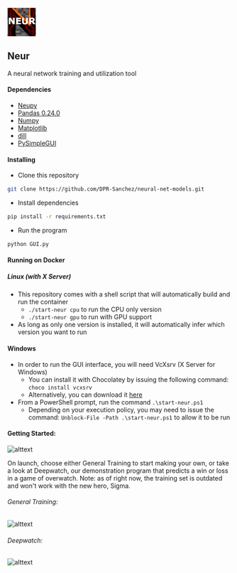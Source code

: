 ![alttext](https://github.com/DPR-Sanchez/neural-net-models/blob/dev/Neur_Icon_64.png)

## Neur
A neural network training and utilization tool

#### Dependencies

* [Neupy](https://github.com/itdxer/neupy)
* [Pandas 0.24.0](https://pandas.pydata.org/pandas-docs/stable/whatsnew/index.html#version-0-24)
* [Numpy](https://github.com/numpy/numpy)
* [Matplotlib](https://github.com/matplotlib/matplotlib)
* [dill](https://github.com/uqfoundation/dill)
* [PySimpleGUI](https://github.com/PySimpleGUI/PySimpleGUI)

#### Installing

* Clone this repository
```bash
git clone https://github.com/DPR-Sanchez/neural-net-models.git
```
* Install dependencies
```bash
pip install -r requirements.txt
```
* Run the program
```bash
python GUI.py
```

#### Running on Docker
<!-- If you are on a Linux distribution that uses X Server, you can run this program
from within a docker container by following these steps:

* Grant execution permissions to the shell scripts
```bash
chmod +x build-neur start-neur
```
* Build the docker image
```bash
./build-neur
```
* Run the docker image
```bash
./start-neur
``` -->

##### Linux (with X Server)
* This repository comes with a shell script that will automatically build and run the container
    * `./start-neur cpu` to run the CPU only version
    * `./start-neur gpu` to run with GPU support
* As long as only one version is installed, it will automatically infer which version you want to run

#### Windows 
* In order to run the GUI interface, you will need VcXsrv (X Server for Windows)
    * You can install it with Chocolatey by issuing the following command: `choco install vcxsrv`
    * Alternatively, you can download it [here](https://sourceforge.net/projects/vcxsrv/)
* From a PowerShell prompt, run the command `.\start-neur.ps1`
    * Depending on your execution policy, you may need to issue the command: `Unblock-File -Path .\start-neur.ps1` to allow it to be run

#### Getting Started:
![alttext](https://github.com/DPR-Sanchez/neural-net-models/blob/dev/training_main_window_screen_shot.png)

On launch, choose either General Training to start making your own, or take a look at
Deepwatch, our demonstration program that predicts a win or loss in a game of overwatch.
Note: as of right now, the training set is outdated and won't work with the new hero,
Sigma.

###### General Training:
![alttext](https://github.com/DPR-Sanchez/neural-net-models/blob/dev/training_general_training_window_screen_shot.png)

###### Deepwatch:
![alttext](https://github.com/DPR-Sanchez/neural-net-models/blob/dev/training_deepwatch_window_screen_shot.png)
